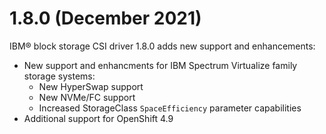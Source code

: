 # 1.8.0 (December 2021)

IBM® block storage CSI driver 1.8.0 adds new support and enhancements:
- New support and enhancments for IBM Spectrum Virtualize family storage systems:
    - New HyperSwap support
    - New NVMe/FC support
    - Increased StorageClass `SpaceEfficiency` parameter capabilities
- Additional support for OpenShift 4.9